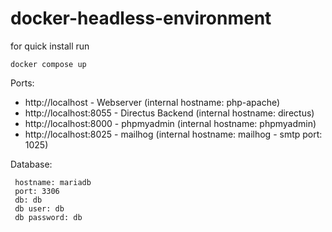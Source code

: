 # docker-headless-environment

for quick install run

```
docker compose up
```

Ports:
* http://localhost - Webserver (internal hostname: php-apache)
* http://localhost:8055 - Directus Backend (internal hostname: directus)
* http://localhost:8000 - phpmyadmin (internal hostname: phpmyadmin)
* http://localhost:8025 - mailhog (internal hostname: mailhog - smtp port: 1025)

Database:
```
 hostname: mariadb
 port: 3306
 db: db
 db user: db
 db password: db
 ```